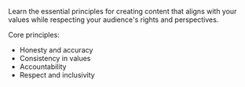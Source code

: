 Learn the essential principles for creating content that aligns with your values while respecting your audience's rights and perspectives.

Core principles:
- Honesty and accuracy
- Consistency in values
- Accountability
- Respect and inclusivity 